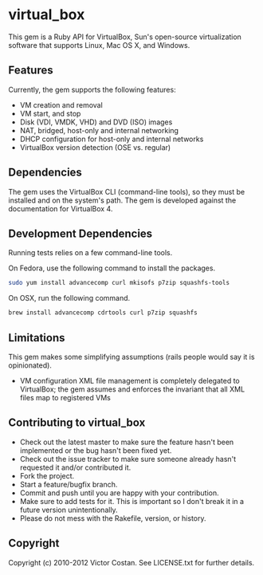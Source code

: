 # virtual_box

This gem is a Ruby API for VirtualBox, Sun's open-source virtualization software
that supports Linux, Mac OS X, and Windows.


## Features

Currently, the gem supports the following features:
* VM creation and removal
* VM start, and stop
* Disk (VDI, VMDK, VHD) and DVD (ISO) images
* NAT, bridged, host-only and internal networking
* DHCP configuration for host-only and internal networks
* VirtualBox version detection (OSE vs. regular)


## Dependencies

The gem uses the VirtualBox CLI (command-line tools), so they must be installed
and on the system's path. The gem is developed against the documentation for
VirtualBox 4.

## Development Dependencies

Running tests relies on a few command-line tools.

On Fedora, use the following command to install the packages.

```bash
sudo yum install advancecomp curl mkisofs p7zip squashfs-tools
```

On OSX, run the following command.

```bash
brew install advancecomp cdrtools curl p7zip squashfs
```


## Limitations

This gem makes some simplifying assumptions (rails people would say it is
opinionated).

* VM configuration XML file management is completely delegated to VirtualBox;
the gem assumes and enforces the invariant that all XML files map to registered
VMs


## Contributing to virtual_box
 
* Check out the latest master to make sure the feature hasn't been implemented
or the bug hasn't been fixed yet.
* Check out the issue tracker to make sure someone already hasn't requested it
and/or contributed it.
* Fork the project.
* Start a feature/bugfix branch.
* Commit and push until you are happy with your contribution.
* Make sure to add tests for it. This is important so I don't break it in a
future version unintentionally.
* Please do not mess with the Rakefile, version, or history.


## Copyright

Copyright (c) 2010-2012 Victor Costan. See LICENSE.txt for further details.
